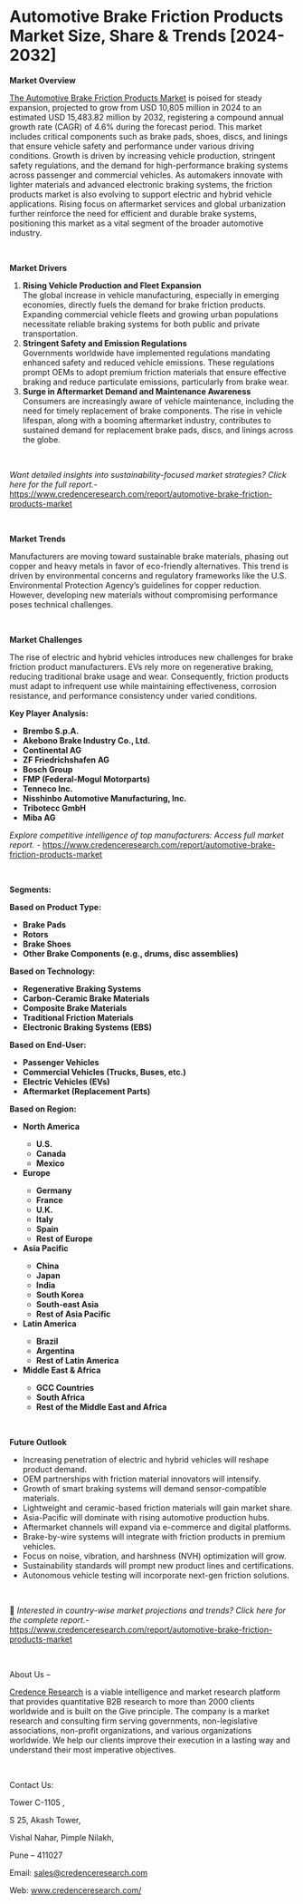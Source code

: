 # Automotive Brake Friction Products Market Size, Share & Trends [2024-2032]


<p><strong>Market Overview</strong></p>
<p><a href="https://www.credenceresearch.com/report/automotive-brake-friction-products-market">The Automotive Brake Friction Products Market</a> is poised for steady expansion, projected to grow from USD 10,805 million in 2024 to an estimated USD 15,483.82 million by 2032, registering a compound annual growth rate (CAGR) of 4.6% during the forecast period. This market includes critical components such as brake pads, shoes, discs, and linings that ensure vehicle safety and performance under various driving conditions. Growth is driven by increasing vehicle production, stringent safety regulations, and the demand for high-performance braking systems across passenger and commercial vehicles. As automakers innovate with lighter materials and advanced electronic braking systems, the friction products market is also evolving to support electric and hybrid vehicle applications. Rising focus on aftermarket services and global urbanization further reinforce the need for efficient and durable brake systems, positioning this market as a vital segment of the broader automotive industry.</p>
<p><strong>&nbsp;</strong></p>
<p><strong>Market Drivers</strong></p>
<ol>
<li><strong> Rising Vehicle Production and Fleet Expansion</strong><br /> The global increase in vehicle manufacturing, especially in emerging economies, directly fuels the demand for brake friction products. Expanding commercial vehicle fleets and growing urban populations necessitate reliable braking systems for both public and private transportation.</li>
<li><strong> Stringent Safety and Emission Regulations</strong><br /> Governments worldwide have implemented regulations mandating enhanced safety and reduced vehicle emissions. These regulations prompt OEMs to adopt premium friction materials that ensure effective braking and reduce particulate emissions, particularly from brake wear.</li>
<li><strong> Surge in Aftermarket Demand and Maintenance Awareness</strong><br /> Consumers are increasingly aware of vehicle maintenance, including the need for timely replacement of brake components. The rise in vehicle lifespan, along with a booming aftermarket industry, contributes to sustained demand for replacement brake pads, discs, and linings across the globe.</li>
</ol>
<p><strong>&nbsp;</strong></p>
<p><em>Want detailed insights into sustainability-focused market strategies? Click here for the full report.- </em><a href="https://www.credenceresearch.com/report/automotive-brake-friction-products-market">https://www.credenceresearch.com/report/automotive-brake-friction-products-market</a></p>
<p>&nbsp;</p>
<p><strong>Market Trends</strong></p>
<p>Manufacturers are moving toward sustainable brake materials, phasing out copper and heavy metals in favor of eco-friendly alternatives. This trend is driven by environmental concerns and regulatory frameworks like the U.S. Environmental Protection Agency&rsquo;s guidelines for copper reduction. However, developing new materials without compromising performance poses technical challenges.</p>
<p><strong>&nbsp;</strong></p>
<p><strong>Market Challenges</strong></p>
<p>The rise of electric and hybrid vehicles introduces new challenges for brake friction product manufacturers. EVs rely more on regenerative braking, reducing traditional brake usage and wear. Consequently, friction products must adapt to infrequent use while maintaining effectiveness, corrosion resistance, and performance consistency under varied conditions.</p>
<p><strong>Key Player Analysis:</strong></p>
<ul>
<li><strong>Brembo S.p.A.</strong></li>
<li><strong>Akebono Brake Industry Co., Ltd.</strong></li>
<li><strong>Continental AG</strong></li>
<li><strong>ZF Friedrichshafen AG</strong></li>
<li><strong>Bosch Group</strong></li>
<li><strong>FMP (Federal-Mogul Motorparts)</strong></li>
<li><strong>Tenneco Inc.</strong></li>
<li><strong>Nisshinbo Automotive Manufacturing, Inc.</strong></li>
<li><strong>Tribotecc GmbH</strong></li>
<li><strong>Miba AG</strong></li>
</ul>
<p><em>Explore competitive intelligence of top manufacturers: Access full market report. - </em><a href="https://www.credenceresearch.com/report/automotive-brake-friction-products-market">https://www.credenceresearch.com/report/automotive-brake-friction-products-market</a></p>
<p>&nbsp;</p>
<p><strong>Segments:</strong></p>
<p><strong>Based on Product Type:</strong></p>
<ul>
<li><strong>Brake Pads</strong></li>
<li><strong>Rotors</strong></li>
<li><strong>Brake Shoes</strong></li>
<li><strong>Other Brake Components (e.g., drums, disc assemblies)</strong></li>
</ul>
<p><strong>Based on Technology:</strong></p>
<ul>
<li><strong>Regenerative Braking Systems</strong></li>
<li><strong>Carbon-Ceramic Brake Materials</strong></li>
<li><strong>Composite Brake Materials</strong></li>
<li><strong>Traditional Friction Materials</strong></li>
<li><strong>Electronic Braking Systems (EBS)</strong></li>
</ul>
<p><strong>Based on End-User:</strong></p>
<ul>
<li><strong>Passenger Vehicles</strong></li>
<li><strong>Commercial Vehicles (Trucks, Buses, etc.)</strong></li>
<li><strong>Electric Vehicles (EVs)</strong></li>
<li><strong>Aftermarket (Replacement Parts)</strong></li>
</ul>
<p><strong>Based on Region:</strong></p>
<ul>
<li><strong>North America</strong></li>
<ul>
<li><strong>U.S.</strong></li>
<li><strong>Canada</strong></li>
<li><strong>Mexico</strong></li>
</ul>
<li><strong>Europe</strong></li>
<ul>
<li><strong>Germany</strong></li>
<li><strong>France</strong></li>
<li><strong>U.K.</strong></li>
<li><strong>Italy</strong></li>
<li><strong>Spain</strong></li>
<li><strong>Rest of Europe</strong></li>
</ul>
<li><strong>Asia Pacific</strong></li>
<ul>
<li><strong>China</strong></li>
<li><strong>Japan</strong></li>
<li><strong>India</strong></li>
<li><strong>South Korea</strong></li>
<li><strong>South-east Asia</strong></li>
<li><strong>Rest of Asia Pacific</strong></li>
</ul>
<li><strong>Latin America</strong></li>
<ul>
<li><strong>Brazil</strong></li>
<li><strong>Argentina</strong></li>
<li><strong>Rest of Latin America</strong></li>
</ul>
<li><strong>Middle East &amp; Africa</strong></li>
<ul>
<li><strong>GCC Countries</strong></li>
<li><strong>South Africa</strong></li>
<li><strong>Rest of the Middle East and Africa</strong></li>
</ul>
</ul>
<p>&nbsp;</p>
<p><strong>Future Outlook</strong></p>
<ul>
<li>Increasing penetration of electric and hybrid vehicles will reshape product demand.</li>
<li>OEM partnerships with friction material innovators will intensify.</li>
<li>Growth of smart braking systems will demand sensor-compatible materials.</li>
<li>Lightweight and ceramic-based friction materials will gain market share.</li>
<li>Asia-Pacific will dominate with rising automotive production hubs.</li>
<li>Aftermarket channels will expand via e-commerce and digital platforms.</li>
<li>Brake-by-wire systems will integrate with friction products in premium vehicles.</li>
<li>Focus on noise, vibration, and harshness (NVH) optimization will grow.</li>
<li>Sustainability standards will prompt new product lines and certifications.</li>
<li>Autonomous vehicle testing will incorporate next-gen friction solutions.</li>
</ul>
<p>&nbsp;</p>
<p>📌 <em>Interested in country-wise market projections and trends? Click here for the complete report.- </em><a href="https://www.credenceresearch.com/report/automotive-brake-friction-products-market">https://www.credenceresearch.com/report/automotive-brake-friction-products-market</a></p>
<p>&nbsp;</p>
<p>About Us &ndash;</p>
<p><a href="https://www.credenceresearch.com/">Credence Research</a> is a viable intelligence and market research platform that provides quantitative B2B research to more than 2000 clients worldwide and is built on the Give principle. The company is a market research and consulting firm serving governments, non-legislative associations, non-profit organizations, and various organizations worldwide. We help our clients improve their execution in a lasting way and understand their most imperative objectives.</p>
<p>&nbsp;</p>
<p>Contact Us:</p>
<p>Tower C-1105 ,</p>
<p>S 25, Akash Tower,</p>
<p>Vishal Nahar, Pimple Nilakh,</p>
<p>Pune &ndash; 411027</p>
<p>Email: <a href="mailto:sales@credenceresearch.com">sales@credenceresearch.com</a></p>
<p>Web: <a href="http://www.credenceresearch.com/">www.credenceresearch.com/</a></p>
